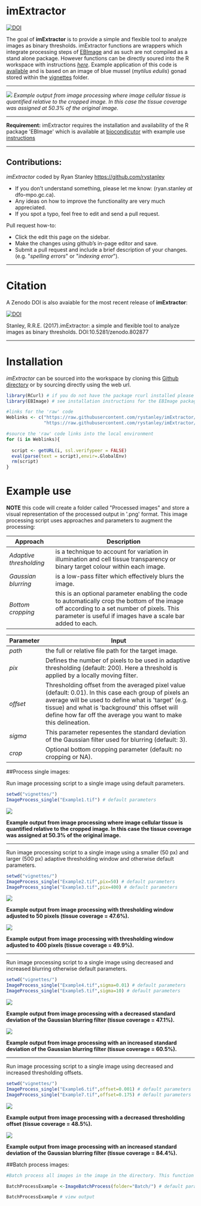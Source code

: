 # **imExtractor**

[![DOI](https://zenodo.org/badge/72203215.svg)](https://zenodo.org/badge/latestdoi/72203215)


The goal of **imExtractor** is to provide a simple and flexible tool to analyze images as binary thresholds. imExtractor functions are wrappers which integrate processing steps of [EBImage](https://bioconductor.org/packages/release/bioc/html/EBImage.html) and as such are not compiled as a stand alone package. However functions can be directly soured into the R workspace with instructions [_here_](#installation). Example application of this code is [available](#exampleuse) and is based on an image of blue mussel (_mytilus edulis_) gonad stored within the [vignettes](github.com/rystanley/imextractor/vignettes) folder.

***

![](vignettes/Example1_processed.png)
*Example output from image processing where image cellular tissue is quantified relative to the cropped image. In this case the tissue coverage was assigned at 50.3% of the original image.*

***
**Requirement:**
imExtractor requires the installation and availability of the R package 'EBImage' which is available at [biocondicutor](https://bioconductor.org/packages/release/bioc/html/EBImage.html) with example use [instructions](https://www.bioconductor.org/packages/devel/bioc/vignettes/EBImage/inst/doc/EBImage-introduction.html) 

***

## Contributions:
*imExtractor* coded by Ryan Stanley <https://github.com/rystanley> 

* If you don’t understand something, please let me know: 
(ryan.stanley _at_ dfo-mpo.gc.ca). 
* Any ideas on how to improve the functionality are very much appreciated. 
* If you spot a typo, feel free to edit and send a pull request.

Pull request how-to: 

  * Click the edit this page on the sidebar.
  * Make the changes using github’s in-page editor and save.
  * Submit a pull request and include a brief description of your changes. (e.g. "_spelling errors_" or "_indexing error_").
  
***

# **Citation** 

A Zenodo DOI is also avaiable for the most recent release of **imExtractor**:

[![DOI](https://zenodo.org/badge/72203215.svg)](https://zenodo.org/badge/latestdoi/72203215)

Stanley, R.R.E. (2017).imExtractor: a simple and flexible tool to analyze images as binary thresholds. DOI:10.5281/zenodo.802877


***
# **Installation**

*imExtractor* can be sourced into the workspace by cloning this [Github directory](github.com/rystanley/imextractor) or by sourcing directly using the web url.

<a name="installation"/>

```r
library(RCurl) # if you do not have the package rcurl installed please load from CRAN.
library(EBImage) # see installation instructions for the EBImage package.

#links for the 'raw' code
Weblinks <- c("https://raw.githubusercontent.com/rystanley/imExtractor/master/Code/ImageBatchProcess.R",
              "https://raw.githubusercontent.com/rystanley/imExtractor/master/Code/ImageProcess_Singular.R")

#source the 'raw' code links into the local environment
for (i in Weblinks){
  
  script <- getURL(i, ssl.verifypeer = FALSE)
  eval(parse(text = script),envir=.GlobalEnv)
  rm(script)  
}

```

# **Example use** <a name="exampleuse"/>

**NOTE** this code will create a folder called "Processed images" and store a visual representation of the processed output in '.png' format. 
This image processing script uses approaches and parameters to augment the processing:

**Approach** | **Description**  
--------------|-----------------------------------
*Adaptive thresholding* | is a technique to account for variation in illumination and cell tissue transparency or binary target colour within each image.
*Gaussian blurring* | is a low-pass filter which effectively blurs the image.
*Bottom cropping* | this is an optional parameter enabling the code to automatically crop the bottom of the image off according to a set number of pixels. This parameter is useful if images have a scale bar added to each. 


**Parameter** | **Input**  
--------------|-----------------------------------
*path* | the full or relative file path for the target image.
*pix* | Defines the number of pixels to be used in adaptive thresholding (default: 200). Here a threshold is applied by a locally moving filter. 
*offset*| Thresholding offset from the averaged pixel value (default: 0.01). In this case each group of pixels an average will be used to define what is 'target' (e.g. tissue) and what is 'background' this offset will define how far off the average you want to make this delineation. 
*sigma* | This parameter repesentes the standard deviation of the Gaussian filter used for blurring (default: 3). 
*crop* | Optional bottom cropping parameter (default: no cropping or NA).

##Process single images:

Run image processing script to a single image using default parameters. 

```r
setwd("vignettes/")
ImageProcess_single("Example1.tif") # default parameters

```

![](vignettes/Example1_processed.png)

**Example output from image processing where image cellular tissue is quantified relative to the cropped image. In this case the tissue coverage was assigned at 50.3% of the original image.**

***

Run image processing script to a single image using a smaller (50 px) and larger (500 px) adaptive thresholding window and otherwise default parameters. 

```r
setwd("vignettes/")
ImageProcess_single("Example2.tif",pix=50) # default parameters
ImageProcess_single("Example3.tif",pix=400) # default parameters

```

![](vignettes/Example2_processed.png)

**Example output from image processing with thresholding window adjusted to 50 pixels (tissue coverage = 47.6%).**

![](vignettes/Example3_processed.png)

**Example output from image processing with thresholding window adjusted to 400 pixels (tissue coverage = 49.9%).**

***

Run image processing script to a single image using decreased and increased blurring otherwise default parameters. 

```r
setwd("vignettes/")
ImageProcess_single("Example4.tif",sigma=0.01) # default parameters
ImageProcess_single("Example5.tif",sigma=10) # default parameters

```

![](vignettes/Example4_processed.png)

**Example output from image processing with a decreased standard deviation of the Gaussian blurring filter (tissue coverage = 47.1%).**

![](vignettes/Example5_processed.png)

**Example output from image processing with an increased standard deviation of the Gaussian blurring filter (tissue coverage = 60.5%).**

***
Run image processing script to a single image using decreased and increased thresholding offsets. 

```r
setwd("vignettes/")
ImageProcess_single("Example6.tif",offset=0.001) # default parameters
ImageProcess_single("Example7.tif",offset=0.175) # default parameters

```
![](vignettes/Example6_processed.png)

**Example output from image processing with a decreased thresholding offset (tissue coverage = 48.5%).**

![](vignettes/Example7_processed.png)

**Example output from image processing with an increased standard deviation of the Gaussian blurring filter (tissue coverage = 84.4%).**

##Batch process images:

```r
#Batch process all images in the image in the directory. This function applies the ImageProcess_Singular to each image (.tif) in path specified by the folder parameter.

BatchProcessExample <-ImageBatchProcess(folder="Batch/") # default parameters. 

BatchProcessExample # view output

```
